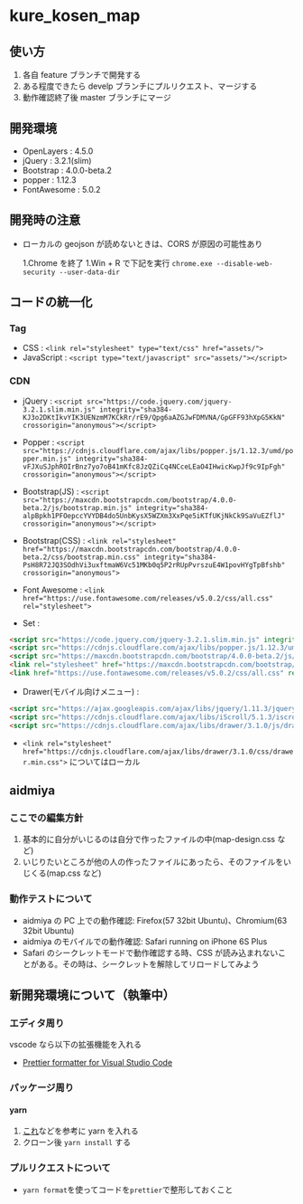 ﻿# kure_kosen_map

## 使い方

1.  各自 feature ブランチで開発する
2.  ある程度できたら develp ブランチにプルリクエスト、マージする
3.  動作確認終了後 master ブランチにマージ

## 開発環境

- OpenLayers : 4.5.0
- jQuery : 3.2.1(slim)
- Bootstrap : 4.0.0-beta.2
- popper : 1.12.3
- FontAwesome : 5.0.2

## 開発時の注意

- ローカルの geojson が読めないときは、CORS が原因の可能性あり

  1.Chrome を終了
  1.Win + R で下記を実行
  `chrome.exe --disable-web-security --user-data-dir`

## コードの統一化

### Tag

- CSS : `<link rel="stylesheet" type="text/css" href="assets/">`
- JavaScript : `<script type="text/javascript" src="assets/"></script>`

### CDN

- jQuery : `<script src="https://code.jquery.com/jquery-3.2.1.slim.min.js" integrity="sha384-KJ3o2DKtIkvYIK3UENzmM7KCkRr/rE9/Qpg6aAZGJwFDMVNA/GpGFF93hXpG5KkN" crossorigin="anonymous"></script>`

- Popper : `<script src="https://cdnjs.cloudflare.com/ajax/libs/popper.js/1.12.3/umd/popper.min.js" integrity="sha384-vFJXuSJphROIrBnz7yo7oB41mKfc8JzQZiCq4NCceLEaO4IHwicKwpJf9c9IpFgh" crossorigin="anonymous"></script>`

- Bootstrap(JS) : `<script src="https://maxcdn.bootstrapcdn.com/bootstrap/4.0.0-beta.2/js/bootstrap.min.js" integrity="sha384-alpBpkh1PFOepccYVYDB4do5UnbKysX5WZXm3XxPqe5iKTfUKjNkCk9SaVuEZflJ" crossorigin="anonymous"></script>`

- Bootstrap(CSS) : `<link rel="stylesheet" href="https://maxcdn.bootstrapcdn.com/bootstrap/4.0.0-beta.2/css/bootstrap.min.css" integrity="sha384-PsH8R72JQ3SOdhVi3uxftmaW6Vc51MKb0q5P2rRUpPvrszuE4W1povHYgTpBfshb" crossorigin="anonymous">`

- Font Awesome : `<link href="https://use.fontawesome.com/releases/v5.0.2/css/all.css" rel="stylesheet">`

- Set :

```html
<script src="https://code.jquery.com/jquery-3.2.1.slim.min.js" integrity="sha384-KJ3o2DKtIkvYIK3UENzmM7KCkRr/rE9/Qpg6aAZGJwFDMVNA/GpGFF93hXpG5KkN" crossorigin="anonymous"></script>
<script src="https://cdnjs.cloudflare.com/ajax/libs/popper.js/1.12.3/umd/popper.min.js" integrity="sha384-vFJXuSJphROIrBnz7yo7oB41mKfc8JzQZiCq4NCceLEaO4IHwicKwpJf9c9IpFgh" crossorigin="anonymous"></script>
<script src="https://maxcdn.bootstrapcdn.com/bootstrap/4.0.0-beta.2/js/bootstrap.min.js" integrity="sha384-alpBpkh1PFOepccYVYDB4do5UnbKysX5WZXm3XxPqe5iKTfUKjNkCk9SaVuEZflJ" crossorigin="anonymous"></script>
<link rel="stylesheet" href="https://maxcdn.bootstrapcdn.com/bootstrap/4.0.0-beta.2/css/bootstrap.min.css" integrity="sha384-PsH8R72JQ3SOdhVi3uxftmaW6Vc51MKb0q5P2rRUpPvrszuE4W1povHYgTpBfshb" crossorigin="anonymous">
<link href="https://use.fontawesome.com/releases/v5.0.2/css/all.css" rel="stylesheet">
```

- Drawer(モバイル向けメニュー) :

```html
<script src="https://ajax.googleapis.com/ajax/libs/jquery/1.11.3/jquery.min.js"></script>
<script src="https://cdnjs.cloudflare.com/ajax/libs/iScroll/5.1.3/iscroll.min.js"></script>
<script src="https://cdnjs.cloudflare.com/ajax/libs/drawer/3.1.0/js/drawer.min.js"></script>
```

* `<link rel="stylesheet" href="https://cdnjs.cloudflare.com/ajax/libs/drawer/3.1.0/css/drawer.min.css">` についてはローカル

## aidmiya

### ここでの編集方針

1.  基本的に自分がいじるのは自分で作ったファイルの中(map-design.css など)
1.  いじりたいところが他の人の作ったファイルにあったら、そのファイルをいじくる(map.css など)

### 動作テストについて

- aidmiya の PC 上での動作確認: Firefox(57 32bit Ubuntu)、Chromium(63 32bit Ubuntu)
- aidmiya のモバイルでの動作確認: Safari running on iPhone 6S Plus
- Safari のシークレットモードで動作確認する時、CSS が読み込まれないことがある。その時は、シークレットを解除してリロードしてみよう

## 新開発環境について（執筆中）

### エディタ周り

vscode なら以下の拡張機能を入れる

- [Prettier formatter for Visual Studio Code](https://marketplace.visualstudio.com/items?itemName=esbenp.prettier-vscode)

### パッケージ周り

#### yarn

1.  [これ](https://qiita.com/masterkey1009/items/50f95b1187646a7db385)などを参考に yarn を入れる
1.  クローン後 `yarn install` する

### プルリクエストについて

- `yarn format`を使ってコードを`prettier`で整形しておくこと
